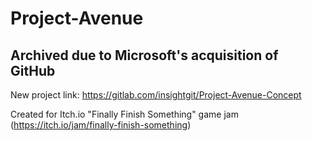 # Project-Avenue
## Archived due to Microsoft's acquisition of GitHub 
New project link: https://gitlab.com/insightgit/Project-Avenue-Concept

Created for Itch.io "Finally Finish Something" game jam (https://itch.io/jam/finally-finish-something)
